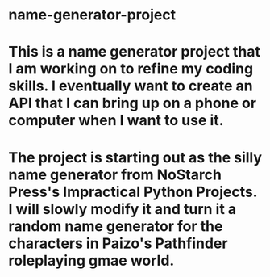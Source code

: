 # name-generator-project
# This is a name generator project that I am working on to refine my coding skills. I eventually want to create an API that I can bring up on a phone or computer when I want to use it.
# The project is starting out as the silly name generator from NoStarch Press's Impractical Python Projects. I will slowly modify it and turn it a random name generator for the characters in Paizo's Pathfinder roleplaying gmae world.
